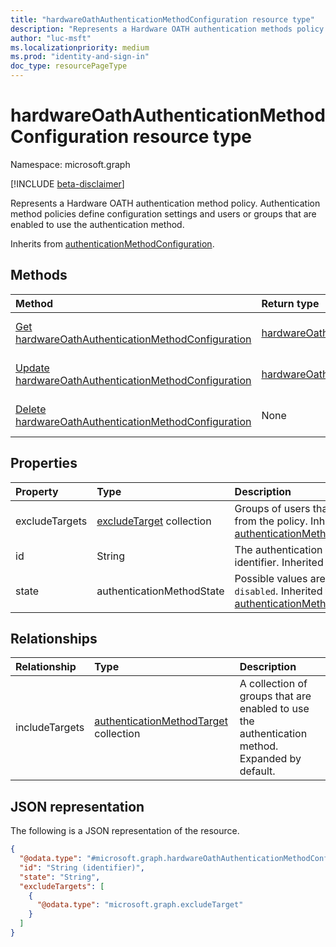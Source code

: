 ```yaml
---
title: "hardwareOathAuthenticationMethodConfiguration resource type"
description: "Represents a Hardware OATH authentication methods policy."
author: "luc-msft"
ms.localizationpriority: medium
ms.prod: "identity-and-sign-in"
doc_type: resourcePageType
---
```


# hardwareOathAuthenticationMethodConfiguration resource type

Namespace: microsoft.graph

[!INCLUDE [beta-disclaimer](../../includes/beta-disclaimer.md)]

Represents a Hardware OATH authentication method policy. Authentication method policies define configuration settings and users or groups that are enabled to use the authentication method.

Inherits from [authenticationMethodConfiguration](../resources/authenticationmethodconfiguration.md).

## Methods
|Method|Return type|Description|
|:---|:---|:---|
|[Get hardwareOathAuthenticationMethodConfiguration](../api/hardwareoathauthenticationmethodconfiguration-get.md)|[hardwareOathAuthenticationMethodConfiguration](../resources/hardwareoathauthenticationmethodconfiguration.md)|Read the properties and relationships of a [hardwareOathAuthenticationMethodConfiguration](../resources/hardwareoathauthenticationmethodconfiguration.md) object.|
|[Update hardwareOathAuthenticationMethodConfiguration](../api/hardwareoathauthenticationmethodconfiguration-update.md)|[hardwareOathAuthenticationMethodConfiguration](../resources/hardwareoathauthenticationmethodconfiguration.md)|Update the properties of a [hardwareOathAuthenticationMethodConfiguration](../resources/hardwareoathauthenticationmethodconfiguration.md) object.|
|[Delete hardwareOathAuthenticationMethodConfiguration](../api/hardwareoathauthenticationmethodconfiguration-delete.md)|None|Reverts the hardwareOathAuthenticationMethodConfiguration object to its default configuration.|

## Properties
|Property|Type|Description|
|:---|:---|:---|
|excludeTargets|[excludeTarget](../resources/excludetarget.md) collection|Groups of users that are excluded from the policy. Inherited from [authenticationMethodConfiguration](../resources/authenticationmethodconfiguration.md).|
|id|String|The authentication method policy identifier. Inherited from [entity](../resources/entity.md).|
|state|authenticationMethodState|Possible values are: `enabled`, `disabled`. Inherited from [authenticationMethodConfiguration](../resources/authenticationmethodconfiguration.md).|


## Relationships
|Relationship|Type|Description|
|:---|:---|:---|
|includeTargets|[authenticationMethodTarget](../resources/authenticationmethodtarget.md) collection|A collection of groups that are enabled to use the authentication method. Expanded by default.|

## JSON representation
The following is a JSON representation of the resource.
<!-- {
  "blockType": "resource",
  "keyProperty": "id",
  "@odata.type": "microsoft.graph.hardwareOathAuthenticationMethodConfiguration",
  "baseType": "microsoft.graph.authenticationMethodConfiguration",
  "openType": false
}
-->
``` json
{
  "@odata.type": "#microsoft.graph.hardwareOathAuthenticationMethodConfiguration",
  "id": "String (identifier)",
  "state": "String",
  "excludeTargets": [
    {
      "@odata.type": "microsoft.graph.excludeTarget"
    }
  ]
}
```
